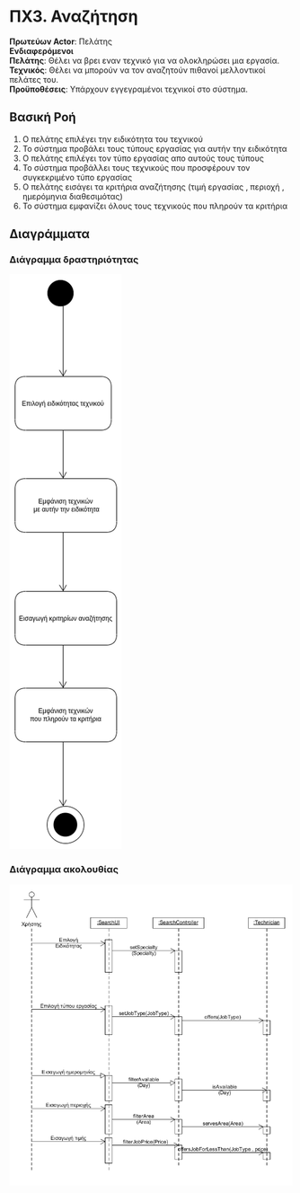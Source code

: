 # ΠΧ3. Αναζήτηση

**Πρωτεύων Actor**: Πελάτης <br>
**Ενδιαφερόμενοι** <br>
**Πελάτης**: Θέλει να βρει εναν τεχνικό για να ολοκληρώσει μια εργασία. <br>
**Τεχνικός**: Θέλει να μπορούν να τον αναζητούν πιθανοί μελλοντικοί πελάτες του. <br>
**Προϋποθέσεις**: Υπάρχουν εγγεγραμένοι τεχνικοί στο σύστημα. <br>

## Βασική Ροή
1. Ο πελάτης επιλέγει την ειδικότητα του τεχνικού
2. Το σύστημα προβάλει τους τύπους εργασίας για αυτήν την ειδικότητα
3. Ο πελάτης επιλέγει τον τύπο εργασίας απο αυτούς τους τύπους 
4. Το σύστημα προβάλλει τους τεχνικούς που προσφέρουν τον συγκεκριμένο τύπο εργασίας
5. Ο πελάτης εισάγει τα κριτήρια αναζήτησης (τιμή εργασίας , περιοχή , ημερόμηνια διαθεσιμότας)
6. Το σύστημα εμφανίζει όλους τους τεχνικούς που πληρούν τα κριτήρια

## Διαγράμματα

### Διάγραμμα δραστηριότητας

![Activity diagram](diagrams/uc3-activity.png)

### Διάγραμμα ακολουθίας

![Sequence diagram](diagrams/sq3-search-tech.png)

